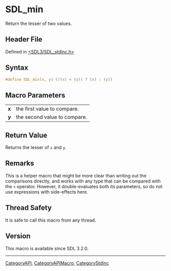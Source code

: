 # SDL_min

Return the lesser of two values.

## Header File

Defined in [<SDL3/SDL_stdinc.h>](https://github.com/libsdl-org/SDL/blob/main/include/SDL3/SDL_stdinc.h)

## Syntax

```c
#define SDL_min(x, y) (((x) < (y)) ? (x) : (y))
```

## Macro Parameters

|       |                              |
| ----- | ---------------------------- |
| **x** | the first value to compare.  |
| **y** | the second value to compare. |

## Return Value

Returns the lesser of `x` and `y`.

## Remarks

This is a helper macro that might be more clear than writing out the
comparisons directly, and works with any type that can be compared with the
`<` operator. However, it double-evaluates both its parameters, so do not
use expressions with side-effects here.

## Thread Safety

It is safe to call this macro from any thread.

## Version

This macro is available since SDL 3.2.0.

----
[CategoryAPI](CategoryAPI), [CategoryAPIMacro](CategoryAPIMacro), [CategoryStdinc](CategoryStdinc)

